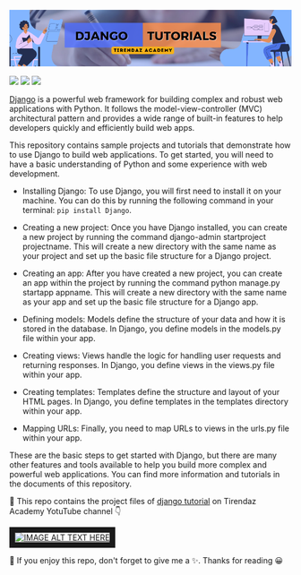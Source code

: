 ![](https://github.com/DevNoctis1001/Django-Tutorial-Project/blob/main/Images/Django.png)

[![](https://img.shields.io/badge/Python-00092C?&style=plastic&logo=python&logoColor=white)]()
[![](https://img.shields.io/badge/Django-DC3535?style=plastic&logo=django&logoColor=white)]()
[![](https://img.shields.io/badge/WebSite-FF6E31?&style=plastic&logo=website&logoColor=white)]()

[Django](https://www.djangoproject.com/) is a powerful web framework for building complex and robust web applications with Python. It follows the model-view-controller (MVC) architectural pattern and provides a wide range of built-in features to help developers quickly and efficiently build web apps.

This repository contains sample projects and tutorials that demonstrate how to use Django to build web applications. To get started, you will need to have a basic understanding of Python and some experience with web development.

- Installing Django: To use Django, you will first need to install it on your machine. You can do this by running the following command in your terminal: `pip install Django`.

- Creating a new project: Once you have Django installed, you can create a new project by running the command django-admin startproject projectname. This will create a new directory with the same name as your project and set up the basic file structure for a Django project.

- Creating an app: After you have created a new project, you can create an app within the project by running the command python manage.py startapp appname. This will create a new directory with the same name as your app and set up the basic file structure for a Django app.

- Defining models: Models define the structure of your data and how it is stored in the database. In Django, you define models in the models.py file within your app.

- Creating views: Views handle the logic for handling user requests and returning responses. In Django, you define views in the views.py file within your app.

- Creating templates: Templates define the structure and layout of your HTML pages. In Django, you define templates in the templates directory within your app.
  
- Mapping URLs: Finally, you need to map URLs to views in the urls.py file within your app.

These are the basic steps to get started with Django, but there are many other features and tools available to help you build more complex and powerful web applications. You can find more information and tutorials in the documents of this repository.

🚀 This repo contains the project files of [django tutorial](https://www.youtube.com/watch?v=LiiSsTuR6Xk) on Tirendaz Academy YotuTube channel 👇

<a href="http://www.youtube.com/watch?feature=player_embedded&v=LiiSsTuR6Xk" target="_blank"><img src="http://img.youtube.com/vi/LiiSsTuR6Xk/0.jpg" alt="IMAGE ALT TEXT HERE" width="480" height="360" border="10" /></a>

📌 If you enjoy this repo, don't forget to give me a ✨. Thanks for reading 😀



